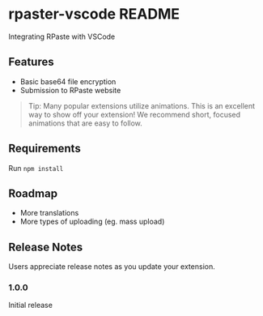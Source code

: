 # rpaster-vscode README

Integrating RPaste with VSCode

## Features

- Basic base64 file encryption
- Submission to RPaste website

> Tip: Many popular extensions utilize animations. This is an excellent way to show off your extension! We recommend short, focused animations that are easy to follow.

## Requirements

Run `npm install`

## Roadmap

- More translations
- More types of uploading (eg. mass upload)

## Release Notes

Users appreciate release notes as you update your extension.

### 1.0.0

Initial release
